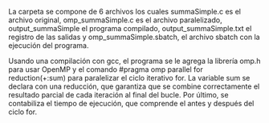 La carpeta se compone de 6 archivos los cuales summaSimple.c es el archivo original, omp_summaSimple.c es el archivo paralelizado, output_summaSimple el programa compilado, output_summaSimple.txt el registro de las salidas y omp_summaSimple.sbatch, el archivo sbatch con la ejecución del programa.

Usando una compilación con gcc, el programa se le agrega la librería omp.h para usar OpenMP y el comando #pragma omp parallel for reduction(+:sum) para paralelizar el ciclo iterativo for. La variable sum se declara con una reducción, que garantiza que se combine correctamente el resultado parcial de cada iteración al final del bucle. 
Por último, se contabiliza el tiempo de ejecución, que comprende el antes y después del ciclo for.
